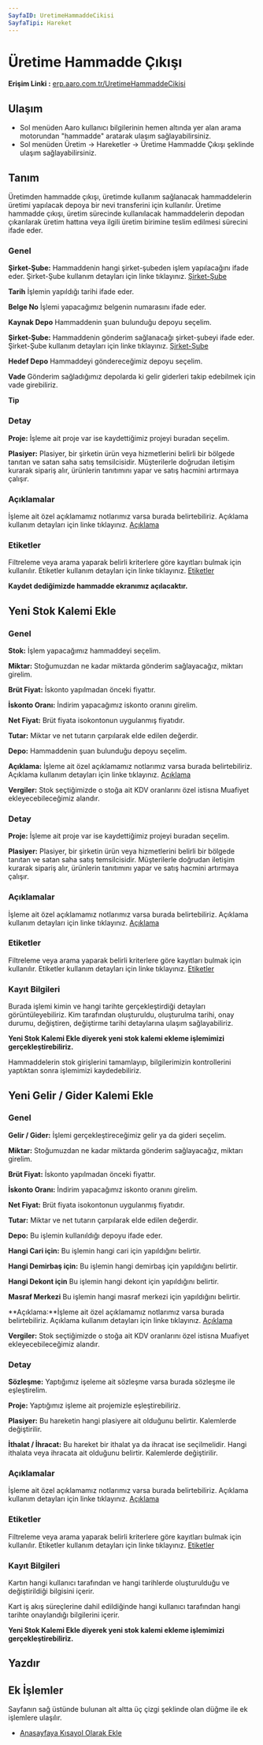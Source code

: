 ```yaml
---
SayfaID: UretimeHammaddeCikisi
SayfaTipi: Hareket
---
```


# Üretime Hammadde Çıkışı

**Erişim Linki :** [erp.aaro.com.tr/UretimeHammaddeCikisi](erp.aaro.com.tr/UretimeHammaddeCikisi)

## Ulaşım

- Sol menüden Aaro kullanıcı bilgilerinin hemen altında yer alan arama motorundan "hammadde" aratarak ulaşım sağlayabilirsiniz.
- Sol menüden Üretim -> Hareketler -> Üretime Hammadde Çıkışı şeklinde ulaşım sağlayabilirsiniz.

## Tanım

Üretimden hammadde çıkışı, üretimde kullanım sağlanacak hammaddelerin üretimi yapılacak depoya bir nevi transferini için kullanılır. 
Üretime hammadde çıkışı, üretim sürecinde kullanılacak hammaddelerin depodan çıkarılarak üretim hattına veya ilgili üretim birimine teslim edilmesi sürecini ifade eder. 

### Genel 

**Şirket-Şube:** Hammaddenin hangi şirket-şubeden işlem yapılacağını ifade eder. Şirket-Şube kullanım detayları için linke tıklayınız. [Şirket-Şube](../TemelOzellikler/SirketSubeHareket.md)

**Tarih** İşlemin yapıldığı tarihi ifade eder.

**Belge No** İşlemi yapacağımız belgenin numarasını ifade eder.

**Kaynak Depo** Hammaddenin şuan bulunduğu depoyu seçelim.

**Şirket-Şube:** Hammaddenin gönderim sağlanacağı şirket-şubeyi ifade eder. Şirket-Şube kullanım detayları için linke tıklayınız. [Şirket-Şube](../TemelOzellikler/SirketSubeHareket.md)

**Hedef Depo** Hammaddeyi göndereceğimiz depoyu seçelim.

**Vade** Gönderim sağladığımız depolarda ki gelir giderleri takip edebilmek için vade girebiliriz.

**Tip**

### Detay

**Proje:** İşleme ait proje var ise kaydettiğimiz projeyi buradan seçelim.

**Plasiyer:** Plasiyer, bir şirketin ürün veya hizmetlerini belirli bir bölgede tanıtan ve satan saha satış temsilcisidir. 
	Müşterilerle doğrudan iletişim kurarak sipariş alır, ürünlerin tanıtımını yapar ve satış hacmini artırmaya çalışır. 

### Açıklamalar

İşleme ait özel açıklamamız notlarımız varsa burada belirtebiliriz. 
Açıklama kullanım detayları için linke tıklayınız. [Açıklama](../TemelOzellikler/Aciklama.md)

### Etiketler

Filtreleme veya arama yaparak belirli kriterlere göre kayıtları bulmak için kullanılır.
Etiketler kullanım detayları için linke tıklayınız. [Etiketler](../TemelOzellikler/Etiketler.md)


**Kaydet dediğimizde hammadde ekranımız açılacaktır.**

## Yeni Stok Kalemi Ekle

### Genel 

**Stok:** İşlem yapacağımız hammaddeyi seçelim.

**Miktar:** Stoğumuzdan ne kadar miktarda gönderim sağlayacağız, miktarı girelim.

**Brüt Fiyat:** İskonto yapılmadan önceki fiyattır.

**İskonto Oranı:** İndirim yapacağımız iskonto oranını girelim.

**Net Fiyat:** Brüt fiyata isokontonun uygulanmış fiyatıdır.

**Tutar:** Miktar ve net tutarın çarpılarak elde edilen değerdir.

**Depo:** Hammaddenin şuan bulunduğu depoyu seçelim.

**Açıklama:** İşleme ait özel açıklamamız notlarımız varsa burada belirtebiliriz. Açıklama kullanım detayları için linke tıklayınız. [Açıklama](../TemelOzellikler/Aciklama.md)

**Vergiler:** Stok seçtiğimizde o stoğa ait KDV oranlarını özel istisna Muafiyet ekleyecebileceğimiz alandır.

### Detay

**Proje:** İşleme ait proje var ise kaydettiğimiz projeyi buradan seçelim.

**Plasiyer:** Plasiyer, bir şirketin ürün veya hizmetlerini belirli bir bölgede tanıtan ve satan saha satış temsilcisidir. 
	Müşterilerle doğrudan iletişim kurarak sipariş alır, ürünlerin tanıtımını yapar ve satış hacmini artırmaya çalışır. 

### Açıklamalar

İşleme ait özel açıklamamız notlarımız varsa burada belirtebiliriz. 
Açıklama kullanım detayları için linke tıklayınız. [Açıklama](../TemelOzellikler/Aciklama.md)

### Etiketler

Filtreleme veya arama yaparak belirli kriterlere göre kayıtları bulmak için kullanılır.
Etiketler kullanım detayları için linke tıklayınız. [Etiketler](../TemelOzellikler/Etiketler.md)

### Kayıt Bilgileri

Burada işlemi kimin ve hangi tarihte gerçekleştirdiği detayları görüntüleyebiliriz.
Kim tarafından oluşturuldu, oluşturulma tarihi, onay durumu, değiştiren, değiştirme tarihi detaylarına ulaşım sağlayabiliriz.


**Yeni Stok Kalemi Ekle diyerek yeni stok kalemi ekleme işlemimizi gerçekleştirebiliriz.**

Hammaddelerin stok girişlerini tamamlayıp, bilgilerimizin kontrollerini yaptıktan sonra işlemimizi kaydedebiliriz.

## Yeni Gelir / Gider Kalemi Ekle

### Genel

**Gelir / Gider:** İşlemi gerçekleştireceğimiz gelir ya da gideri seçelim.

**Miktar:** Stoğumuzdan ne kadar miktarda gönderim sağlayacağız, miktarı girelim.

**Brüt Fiyat:** İskonto yapılmadan önceki fiyattır.

**İskonto Oranı:** İndirim yapacağımız iskonto oranını girelim.

**Net Fiyat:** Brüt fiyata isokontonun uygulanmış fiyatıdır.

**Tutar:** Miktar ve net tutarın çarpılarak elde edilen değerdir.

**Depo:** Bu işlemin kullanıldığı depoyu ifade eder.

**Hangi Cari için:** Bu işlemin hangi cari için yapıldığını belirtir.

**Hangi Demirbaş için:** Bu işlemin hangi demirbaş için yapıldığını belirtir.

**Hangi Dekont için** Bu işlemin hangi dekont için yapıldığını belirtir.

**Masraf Merkezi** Bu işlemin hangi masraf merkezi için yapıldığını belirtir.

**Açıklama:**İşleme ait özel açıklamamız notlarımız varsa burada belirtebiliriz. Açıklama kullanım detayları için linke tıklayınız. [Açıklama](../TemelOzellikler/Aciklama.md)

**Vergiler:** Stok seçtiğimizde o stoğa ait KDV oranlarını özel istisna Muafiyet ekleyecebileceğimiz alandır.

### Detay 

**Sözleşme:** Yaptığımız işeleme ait sözleşme varsa burada sözleşme ile eşleştirelim.

**Proje:** Yaptığımız işleme ait projemizle eşleştirebiliriz.

**Plasiyer:** Bu hareketin hangi plasiyere ait olduğunu belirtir. Kalemlerde değiştirilir.

**İthalat / İhracat:** Bu hareket bir ithalat ya da ihracat ise seçilmelidir. Hangi ithalata veya ihracata ait olduğunu belirtir. Kalemlerde değiştirilir.

### Açıklamalar

İşleme ait özel açıklamamız notlarımız varsa burada belirtebiliriz. 
Açıklama kullanım detayları için linke tıklayınız. [Açıklama](../TemelOzellikler/Aciklama.md)

### Etiketler

Filtreleme veya arama yaparak belirli kriterlere göre kayıtları bulmak için kullanılır.
Etiketler kullanım detayları için linke tıklayınız. [Etiketler](../TemelOzellikler/Etiketler.md)

### Kayıt Bilgileri

Kartın hangi kullanıcı tarafından ve hangi tarihlerde oluşturulduğu ve değiştirildiği bilgisini içerir.

Kart iş akış süreçlerine dahil edildiğinde hangi kullanıcı tarafından hangi tarihte onaylandığı bilgilerini içerir. 


**Yeni Stok Kalemi Ekle diyerek yeni stok kalemi ekleme işlemimizi gerçekleştirebiliriz.**

## Yazdır



## Ek İşlemler

 Sayfanın sağ üstünde bulunan alt altta üç çizgi şeklinde olan düğme ile ek işlemlere ulaşılır.
- [Anasayfaya Kısayol Olarak Ekle](../TemelOzellikler/KisaYollaraEkleme.md)
